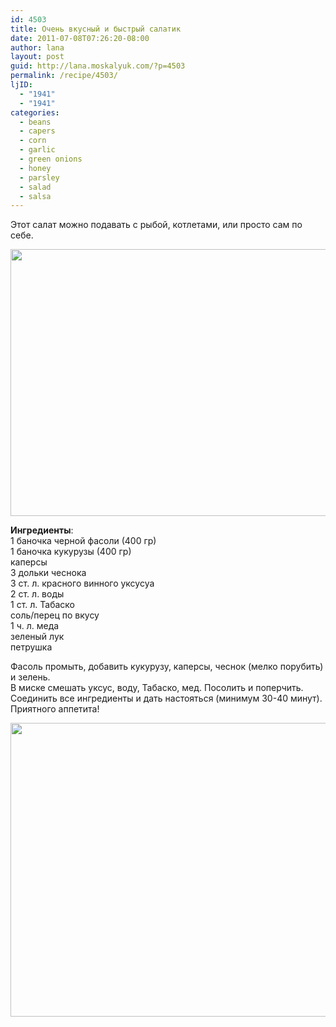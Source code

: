 ```yaml
---
id: 4503
title: Очень вкусный и быстрый салатик
date: 2011-07-08T07:26:20-08:00
author: lana
layout: post
guid: http://lana.moskalyuk.com/?p=4503
permalink: /recipe/4503/
ljID:
  - "1941"
  - "1941"
categories:
  - beans
  - capers
  - corn
  - garlic
  - green onions
  - honey
  - parsley
  - salad
  - salsa
---
```

Этот салат можно подавать с рыбой, котлетами, или просто сам по себе.

<img loading="lazy" class="alignnone" title="corn and black bean salsa" src="http://farm6.static.flickr.com/5075/5914049163_f6d2a1e874_z.jpg" alt="" width="640" height="427" /> 

**Ингредиенты**:  
1 баночка черной фасоли (400 гр)  
1 баночка кукурузы (400 гр)  
каперсы  
3 дольки чеснока  
3 ст. л. красного винного уксусуа  
2 ст. л. воды  
1 ст. л. Табаско  
соль/перец по вкусу  
1 ч. л. меда  
зеленый лук  
петрушка

Фасоль промыть, добавить кукурузу, каперсы, чеснок (мелко порубить) и зелень.  
В миске смешать уксус, воду, Табаско, мед. Посолить и поперчить.  
Соединить все ингредиенты и дать настояться (минимум 30-40 минут).  
Приятного аппетита!

<img loading="lazy" class="alignnone" title="corn and black bean salad" src="http://farm6.static.flickr.com/5317/5914609168_e910e28e4f_z.jpg" alt="" width="640" height="470" />